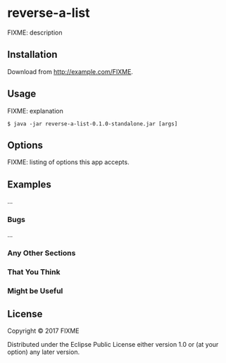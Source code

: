 # reverse-a-list

FIXME: description

## Installation

Download from http://example.com/FIXME.

## Usage

FIXME: explanation

    $ java -jar reverse-a-list-0.1.0-standalone.jar [args]

## Options

FIXME: listing of options this app accepts.

## Examples

...

### Bugs

...

### Any Other Sections
### That You Think
### Might be Useful

## License

Copyright © 2017 FIXME

Distributed under the Eclipse Public License either version 1.0 or (at
your option) any later version.
